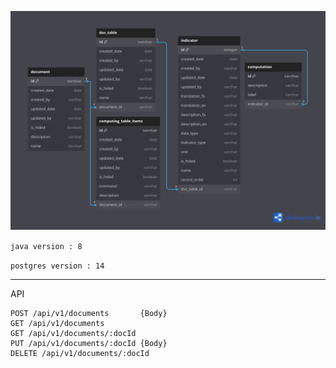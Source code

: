 
![alt text](https://github.com/alirezapla/monitoring-back/blob/main/files/erd1.png)

`java version : 8`

`postgres version : 14`

****
API

```
POST /api/v1/documents       {Body}
GET /api/v1/documents
GET /api/v1/documents/:docId 
PUT /api/v1/documents/:docId {Body}
DELETE /api/v1/documents/:docId
```
